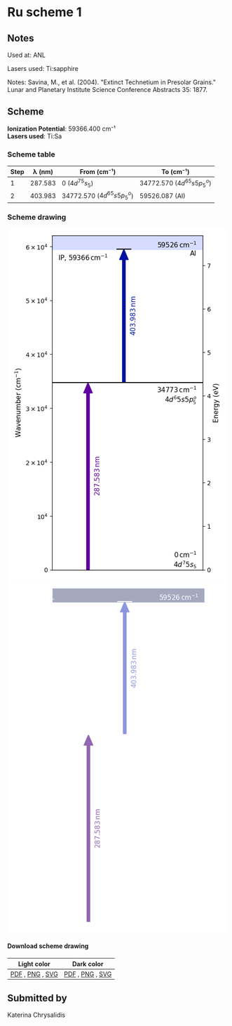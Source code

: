 # Ru scheme 1

## Notes

Used at: ANL

Lasers used: Ti:sapphire

Notes: Savina, M., et al. (2004). &quot;Extinct Technetium in Presolar Grains.&quot; Lunar and Planetary Institute Science Conference Abstracts 35: 1877.





## Scheme

**Ionization Potential**: 59366.400 cm⁻¹  
**Lasers used**: Ti:Sa

### Scheme table

| Step | λ (nm)  |        From (cm⁻¹)         |         To (cm⁻¹)          |
| ---- | ------- | -------------------------- | -------------------------- |
| 1    | 287.583 | 0 ($4d^75s_5$)             | 34772.570 ($4d^65s5p_5^o$) |
| 2    | 403.983 | 34772.570 ($4d^65s5p_5^o$) | 59526.087 (AI)             |


### Scheme drawing

![ru scheme, light mode](ru-001/ru-001-light.png#only-light)
![ru scheme, dark mode](ru-001/ru-001-dark-web.png#only-dark)

#### Download scheme drawing

|                                            Light color                                            |                                           Dark color                                           |
| ------------------------------------------------------------------------------------------------- | ---------------------------------------------------------------------------------------------- |
| [PDF](ru-001/ru-001-light.pdf) , [PNG](ru-001/ru-001-light.png) , [SVG](ru-001/ru-001-light.svg)  | [PDF](ru-001/ru-001-dark.pdf) , [PNG](ru-001/ru-001-dark.png) , [SVG](ru-001/ru-001-dark.svg)  |


## Submitted by

Katerina Chrysalidis

